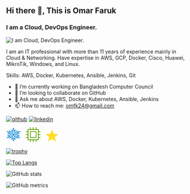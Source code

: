 ## Hi there 👋, This is Omar Faruk
### I am a Cloud, DevOps Engineer.
![I am Cloud, DevOps Engineer.](https://arturssmirnovs.github.io/github-profile-readme-generator/images/banner.png)

I am an IT professional with more than 11 years of experience mainly in Cloud & Networking. Have expertise in AWS, GCP, Docker, Cisco, Huawei, MikroTik, Windows, and Linux.

Skills: AWS, Docker, Kubernetes, Ansible, Jenkins, Git

- 🔭 I’m currently working on Bangladesh Computer Council 
- 👯 I’m looking to collaborate on GitHub
- 💬 Ask me about AWS, Docker, Kubernetes, Ansible, Jenkins 
- 📫 How to reach me: omfk24@gmail.com 


[<img src='https://cdn.jsdelivr.net/npm/simple-icons@3.0.1/icons/github.svg' alt='github' height='40'>](https://github.com/https://github.com/omarfaruk-tech)  [<img src='https://cdn.jsdelivr.net/npm/simple-icons@3.0.1/icons/linkedin.svg' alt='linkedin' height='40'>](https://www.linkedin.com/in/https://www.linkedin.com/in/md-omar-faruk016//)  

<a href='https://archiveprogram.github.com/'><img src='https://raw.githubusercontent.com/acervenky/animated-github-badges/master/assets/acbadge.gif' width='40' height='40'></a> <a href='https://docs.github.com/en/developers'><img src='https://raw.githubusercontent.com/acervenky/animated-github-badges/master/assets/devbadge.gif' width='40' height='40'></a> <a href='https://stars.github.com/'><img src='https://raw.githubusercontent.com/acervenky/animated-github-badges/master/assets/starbadge.gif' width='35' height='35'></a> 

[![trophy](https://github-profile-trophy.vercel.app/?username=https://github.com/omarfaruk-tech)](https://github.com/ryo-ma/github-profile-trophy)

[![Top Langs](https://github-readme-stats.vercel.app/api/top-langs/?username=https://github.com/omarfaruk-tech)](https://github.com/anuraghazra/github-readme-stats)

![GitHub stats](https://github-readme-stats.vercel.app/api?username=https://github.com/omarfaruk-tech&show_icons=true)  

![GitHub metrics](https://metrics.lecoq.io/https://github.com/omarfaruk-tech)  


